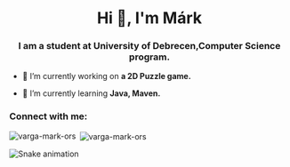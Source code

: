 <h1 align="center">Hi 👋, I'm Márk</h1>
<h3 align="center">I am a student at University of Debrecen,Computer Science program.</h3>

- 🔭 I’m currently working on **a 2D Puzzle game.**

- 🌱 I’m currently learning **Java, Maven.**

<h3 align="left">Connect with me:</h3>
<p align="left">
</p>

<p><img align="left" src="https://github-readme-stats.vercel.app/api/top-langs?username=varga-mark-ors&show_icons=true&locale=en&layout=compact" alt="varga-mark-ors" /></p>

<p>&nbsp;<img align="center" src="https://github-readme-stats.vercel.app/api?username=varga-mark-ors&show_icons=true&locale=en" alt="varga-mark-ors" /></p>


<img src="https://raw.githubusercontent.com/Varga-Mark-Ors/Varga-Mark-Ors/output/snake.svg" alt="Snake animation" />


